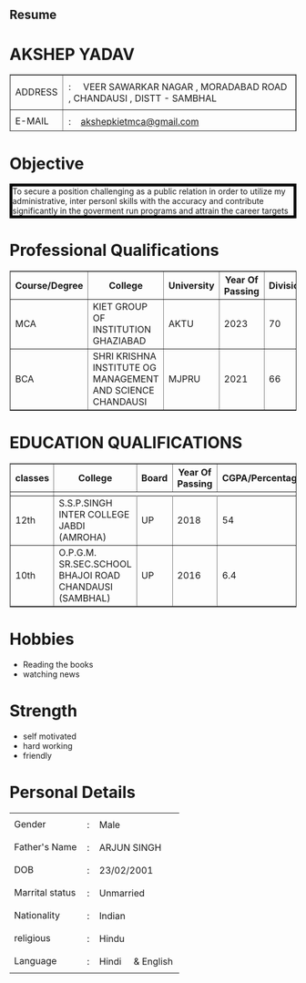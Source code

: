 <html>
<head>
<link rel="stylesheet" href="rfile.css">
</head>

<body>

<div1>
<table border="1" height="100px" width="200px">
<h2>Resume</h2>
  <h1>AKSHEP YADAV</h1>

</tr>
<tr>
<td>ADDRESS</td><td style="padding:10px">:&nbsp&nbsp&nbsp&nbsp VEER SAWARKAR NAGAR , MORADABAD ROAD , CHANDAUSI , DISTT - SAMBHAL</td>
</tr>
<tr>
<td>E-MAIL</td><td style="padding:10px">:&nbsp&nbsp&nbsp&nbsp<u>akshepkietmca@gmail.com</u></td>
</tr>
<tr>
<td>phone no</td><td>:&nbsp&nbsp&nbsp&nbsp9359395940</td>
</tr>
</table>

<h1>
Objective
</h1>
<p style="border:5px solid black">To secure a position challenging as a public relation in order to utilize  my administrative,  inter personl skills with the accuracy and contribute <br> significantly in the goverment run programs and attrain the career targets
</p>

<h1>Professional Qualifications</h1>
<table border="1">
<tr>
<th>Course/Degree</th><th>College</th><th>University</th><th>Year Of Passing</th><th>Division/Percentage/Grade</th>
</tr>
<td>MCA</td><td>KIET GROUP OF INSTITUTION GHAZIABAD</td><td>AKTU</td><td>2023</td><td>70</td>
</tr>
<tr>
<td>BCA</td><td>SHRI KRISHNA INSTITUTE OG MANAGEMENT AND SCIENCE CHANDAUSI</td><td>MJPRU</td><td>2021</td><td>66</td>
</tr>
</table>
<h1>EDUCATION QUALIFICATIONS</h1>
<table border="1">
<tr>
<th>classes</th><th>College</th><th>Board</th><th>Year Of Passing</th><th>CGPA/Percentage/</th>
</tr>
<td>
<tr>
<td>12th</td><td>S.S.P.SINGH INTER COLLEGE JABDI (AMROHA)</td><td>UP</td><td>2018</td><td>54</td>
</tr>
<tr>
<td>10th</td><td>O.P.G.M. SR.SEC.SCHOOL BHAJOI ROAD CHANDAUSI (SAMBHAL)</td><td>UP</td><td>2016</td><td>6.4</td>
</tr>
</table>
<h1>Hobbies</h1>
<ul>
<li>Reading the books</li>
<li>watching news</li>
</ul>
<h1>Strength</h1>
<ul>
<li>self motivated</li>
<li>hard working</li>
<li>friendly</li>
</ul>
<h1>Personal Details</h1>
<div2 class="size">
<table>
<tr>
<td>Gender</td><td  style="padding:10px">:&nbsp&nbsp&nbsp&nbspMale</td>
</tr>
<tr> 
<td>Father's Name</td><td  style="padding:10px">:&nbsp&nbsp&nbsp&nbspARJUN SINGH &nbsp&nbsp&nbsp&nbsp </td>
</tr>
<tr>
<td>DOB</td><td  style="padding:10px">:&nbsp&nbsp&nbsp&nbsp23/02/2001</td>
</tr>
<tr>
<td>Marrital status</td><td  style="padding:10px">:&nbsp&nbsp&nbsp&nbspUnmarried</td>
</tr>
<tr>
<td>Nationality</td><td style="padding:10px">:&nbsp&nbsp&nbsp&nbspIndian</td>
</tr>
<tr>
<td>religious</td><td  style="padding:10px">:&nbsp&nbsp&nbsp&nbspHindu</td>
</tr>
<tr>
<td>Language</td><td  style="padding:10px">:&nbsp&nbsp&nbsp&nbspHindi&nbsp&nbsp&nbsp&nbsp & English</td>
</tr>
</table>
</div2>
</div>
</body>
</html>
